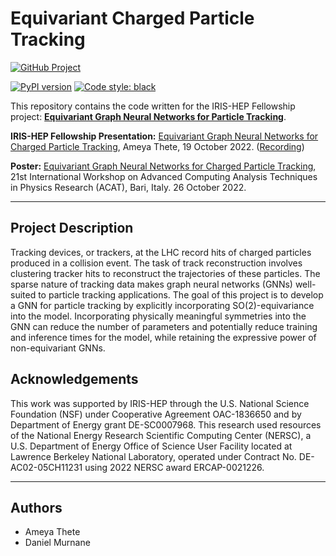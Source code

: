 # Equivariant Charged Particle Tracking
[![GitHub Project](https://img.shields.io/badge/GitHub--blue?style=social&logo=GitHub)](https://github.com/ameya1101/equivariant-tracking)

[![PyPI version](https://img.shields.io/badge/python-3.9-blue)](https://img.shields.io/badge/python-3.9-blue.svg)
[![Code style: black](https://img.shields.io/badge/code%20style-black-000000.svg)](https://github.com/psf/black)

This repository contains the code written for the IRIS-HEP Fellowship project: **[Equivariant Graph Neural Networks for Particle Tracking](https://iris-hep.org/fellows/ameya1101.html)**.

**IRIS-HEP Fellowship Presentation:** 
[Equivariant Graph Neural Networks for Charged Particle Tracking](https://indico.cern.ch/event/1199559/), Ameya Thete, 19 October 2022. ([Recording](https://www.youtube.com/watch?v=gEaqn7C9ipY&t=6271s))

**Poster:** 
[Equivariant Graph Neural Networks for Charged Particle Tracking](https://indi.to/Gh2Fs), 21st International Workshop on Advanced Computing Analysis Techniques in Physics Research (ACAT), Bari, Italy. 26 October 2022.

---
## **Project Description**

Tracking devices, or trackers, at the LHC record hits of charged particles produced in a collision event. The task of track reconstruction involves clustering tracker hits to reconstruct the trajectories of these particles. The sparse nature of tracking data makes graph neural networks (GNNs) well-suited to particle tracking applications. The goal of this project is to develop a GNN for particle tracking by explicitly incorporating SO(2)-equivariance into the model. Incorporating physically meaningful symmetries into the GNN can reduce the number of parameters and potentially reduce training and inference times for the model, while retaining the expressive power of non-equivariant GNNs.


## **Acknowledgements**

This work was supported by IRIS-HEP through the U.S. National Science Foundation (NSF) under Cooperative Agreement OAC-1836650 and by Department of Energy grant DE-SC0007968. This research used resources of the National Energy Research Scientific Computing Center (NERSC), a U.S. Department of Energy Office of Science User Facility located at Lawrence Berkeley National Laboratory, operated under Contract No. DE-AC02-05CH11231 using 2022 NERSC award ERCAP-0021226.

---
## **Authors**

* Ameya Thete
* Daniel Murnane